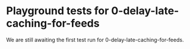 # Playground tests for 0-delay-late-caching-for-feeds
We are still awaiting the first test run for 0-delay-late-caching-for-feeds.
